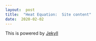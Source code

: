 ```yaml
---
layout:  post
title:  "Heat Equation:  Site content"
date:  2020-02-02
---
```


This is powered by [Jekyll](http://jekyll.com)
